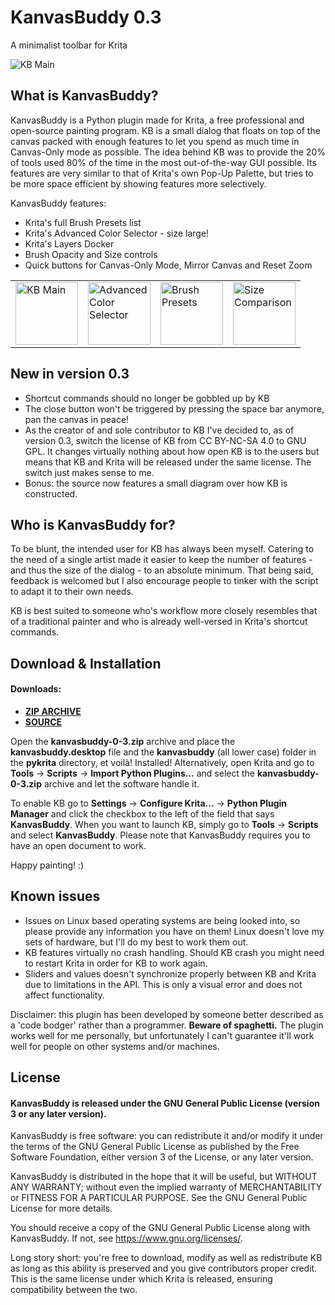 # KanvasBuddy 0.3
A minimalist toolbar for Krita 

![KB Main](https://github.com/Kapyia/KanvasBuddy/blob/master/images/main_panel.png)

## What is KanvasBuddy?
KanvasBuddy is a Python plugin made for Krita, a free professional and open-source painting program. KB is a small dialog that floats on top of the canvas packed with enough features to let you spend as much time in Canvas-Only mode as possible. The idea behind KB was to provide the 20% of tools used 80% of the time in the most out-of-the-way GUI possible. Its features are very similar to that of Krita's own Pop-Up Palette, but tries to be more space efficient by showing features more selectively.

KanvasBuddy features:

- Krita's full Brush Presets list
- Krita's Advanced Color Selector - size large!
- Krita's Layers Docker
- Brush Opacity and Size controls
- Quick buttons for Canvas-Only Mode, Mirror Canvas and Reset Zoom 
<table>
  <tr>
    <td><img src="https://github.com/Kapyia/KanvasBuddy/blob/master/images/main_panel.png" alt="KB Main" width="100"></td>
    <td><img src="https://github.com/Kapyia/KanvasBuddy/blob/master/images/advanced_color_selector.png" alt="Advanced Color Selector" width="100"></td>
    <td><img src="https://github.com/Kapyia/KanvasBuddy/blob/master/images/brush_preset_list.png" alt="Brush Presets" width="100"></td>
    <td><img src="https://github.com/Kapyia/KanvasBuddy/blob/master/images/real_size.png" alt="Size Comparison" width="100"></td>
  </tr>
</table>

## New in version 0.3
+ Shortcut commands should no longer be gobbled up by KB  
+ The close button won't be triggered by pressing the space bar anymore, pan the canvas in peace!
+ As the creator of and sole contributor to KB I've decided to, as of version 0.3, switch the license of KB from CC BY-NC-SA 4.0 to GNU GPL. It changes virtually nothing about how open KB is to the users but means that KB and Krita will be released under the same license. The switch just makes sense to me.
+ Bonus: the source now features a small diagram over how KB is constructed.

## Who is KanvasBuddy for?
To be blunt, the intended user for KB has always been myself. Catering to the need of a single artist made it easier to keep the number of features - and thus the size of the dialog - to an absolute minimum. That being said, feedback is welcomed but I also encourage people to tinker with the script to adapt it to their own needs.

KB is best suited to someone who's workflow more closely resembles that of a traditional painter and who is already well-versed in Krita's shortcut commands. 

## Download & Installation

#### Downloads:
+ **[ZIP ARCHIVE](https://github.com/Kapyia/KanvasBuddy/raw/master/kanvasbuddy-0-3.zip)**
+ **[SOURCE](https://github.com/Kapyia/KanvasBuddy)**

Open the **kanvasbuddy-0-3.zip** archive and place the **kanvasbuddy.desktop** file and the **kanvasbuddy** (all lower  case) folder in the **pykrita** directory, et voilà! Installed!
Alternatively, open Krita and go to **Tools** -> **Scripts** -> **Import Python Plugins...** and select the **kanvasbuddy-0-3.zip** archive and let the software handle it.

To enable KB go to **Settings** -> **Configure Krita...** -> **Python Plugin Manager** and click the checkbox to the left of the field that says **KanvasBuddy**. When you want to launch KB, simply go to **Tools** -> **Scripts** and select **KanvasBuddy**. Please note that KanvasBuddy requires you to have an open document to work.

Happy painting! :)

## Known issues
- Issues on Linux based operating systems are being looked into, so please provide any information you have on them! Linux doesn't love my sets of hardware, but I'll do my best to work them out.
- KB features virtually no crash handling. Should KB crash you might need to restart Krita in order for KB to work again.
- Sliders and values doesn't synchronize properly between KB and Krita due to limitations in the API. This is only a visual error and does not affect functionality. 

Disclaimer: this plugin has been developed by someone better described as a 'code bodger' rather than a programmer. **Beware of spaghetti.** The plugin works well for me personally, but unfortunately I can't guarantee it'll work well for people on other systems and/or machines.

## License

#### KanvasBuddy is released under the GNU General Public License (version 3 or any later version).

KanvasBuddy is free software: you can redistribute it and/or modify it under the terms of the GNU General Public License as published by the Free Software Foundation, either version 3 of the License, or any later version.

KanvasBuddy is distributed in the hope that it will be useful, but WITHOUT ANY WARRANTY; without even the implied warranty of MERCHANTABILITY or FITNESS FOR A PARTICULAR PURPOSE. See the GNU General Public License for more details.

You should receive a copy of the GNU General Public License along with KanvasBuddy. If not, see <https://www.gnu.org/licenses/>.


Long story short: you're free to download, modify as well as redistribute KB as long as this ability is preserved and you give contributors proper credit. This is the same license under which Krita is released, ensuring compatibility between the two.

